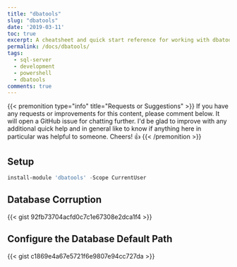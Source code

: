 ```yaml
---
title: "dbatools"
slug: "dbatools"
date: '2019-03-11'
toc: true
excerpt: A cheatsheet and quick start reference for working with dbatools
permalink: /docs/dbatools/
tags:
  - sql-server
  - development
  - powershell
  - dbatools
comments: true
---
```


{{< premonition type="info" title="Requests or Suggestions" >}}
If you have any requests or improvements for this content, please comment below. It will open a GitHub issue for chatting further.
I'd be glad to improve with any additional quick help and in general like to know if anything here in particular was helpful to someone.
Cheers! 👍
{{< /premonition >}}

## Setup

```powershell
install-module 'dbatools' -Scope CurrentUser
```

## Database Corruption

{{< gist 92fb73704acfd0c7c1e67308e2dca1f4 >}}

## Configure the Database Default Path

{{< gist c1869e4a67e5721f6e9807e94cc727da >}}
